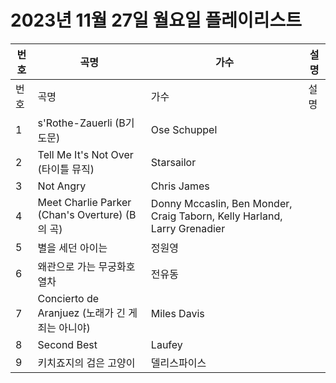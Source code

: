 # 2023년 11월 27일 월요일 플레이리스트

| 번호 | 곡명 | 가수 | 설명 |
|------|------|------|------|
| 번호 | 곡명 | 가수 | 설명 |
| 1 | s'Rothe-Zauerli (B기도문) | Ose Schuppel |  |
| 2 | Tell Me It's Not Over (타이틀 뮤직) | Starsailor |  |
| 3 | Not Angry | Chris James |  |
| 4 | Meet Charlie Parker (Chan's Overture) (B의 곡) | Donny Mccaslin, Ben Monder, Craig Taborn, Kelly Harland, Larry Grenadier |  |
| 5 | 별을 세던 아이는 | 정원영 |  |
| 6 | 왜관으로 가는 무궁화호 열차 | 전유동 |  |
| 7 | Concierto de Aranjuez (노래가 긴 게 죄는 아니야) | Miles Davis |  |
| 8 | Second Best | Laufey |  |
| 9 | 키치죠지의 검은 고양이 | 델리스파이스 |  |

